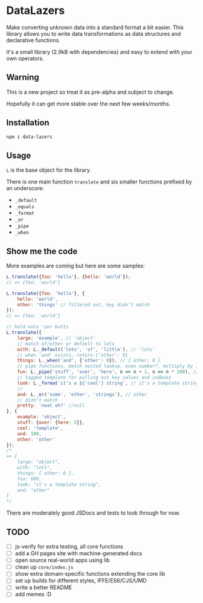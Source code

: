 # DataLazers

Make converting unknown data into a standard format a bit easier. This library
allows you to write data transformations as data structures and declarative
functions.

It's a small library (2.9kB with dependencies) and easy to extend with your own
operators.

## Warning

This is a new project so treat it as pre-alpha and subject to change. 

Hopefully it can get more stable over the next few weeks/months.

## Installation

```sh
npm i data-lazers
```

## Usage

`L` is the base object for the library.

There is one main function `translate` and six smaller functions prefixed
by an underscore:

- `_default`
- `_equals`
- `_format`
- `_or`
- `_pipe`
- `_when`

## Show me the code

More examples are coming but here are some samples:

```js
L.translate({foo: 'hello'}, {hello: 'world'});
// => {foo: 'world'}

L.translate({foo: 'hello'}, {
    hello: 'world',
    other: 'things' // filtered out, key didn't match
});
// => {foo: 'world'}

// hold onto 'yer butts
L.translate({
    large: 'example', // 'object'
    // match of/other or default to lots
    with: L._default('lots', 'of', 'little'), // 'lots'
    // when 'and' exists, return {'other': 0}
    things: L._when('and', {'other': 0}), // { other: 0 }
    // pipe functions, match nested lookup, even number?, multiply by 100
    fun: L._pipe('stuff', 'over', 'here', n => n + 1, n => n * 100), // 600
    // tagged template for pulling out key values and indexes
    look: L._format`it's a ${'cool'} string`, // it's a template string
    // 
    and: L._or('some', 'other', 'strings'), // other
    // didn't match
    pretty: 'neat eh?' //null
}, {
    example: 'object',
    stuff: {over: {here: 5}},
    cool: 'template',
    and: 100,
    other: 'other'
});
/*
=> {
    large: "object",
    with: "lots",
    things: { other: 0 },
    fun: 600,
    look: "it's a template string",
    and: "other"
}
*/
```

There are moderately good JSDocs and tests to look through for now.
    

## TODO
- [ ] js-verify for extra testing, all core functions
- [ ] add a GH pages site with machine-generated docs
- [ ] open source real-world apps using lib
- [ ] clean up `core/index.js`
- [ ] show extra domain-specific functions extending the core lib
- [ ] set up builds for different styles, IFFE/ES6/CJS/UMD
- [ ] write a better README
- [ ] add memes :D
